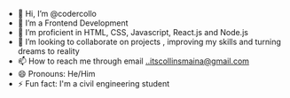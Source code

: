 - 👋 Hi, I’m @codercollo
- 👀 I’m a Frontend Development
- 🌱 I’m proficient in HTML, CSS, Javascript, React.js and Node.js
- 💞️ I’m looking to collaborate on projects , improving my skills and turning dreams to reality
- 📫 How to reach me through email ..itscollinsmaina@gmail.com
- 😄 Pronouns: He/Him
- ⚡ Fun fact: I'm a civil engineering student

<!---
codercollo/codercollo is a ✨ special ✨ repository because its `README.md` (this file) appears on your GitHub profile.
You can click the Preview link to take a look at your changes.
--->
